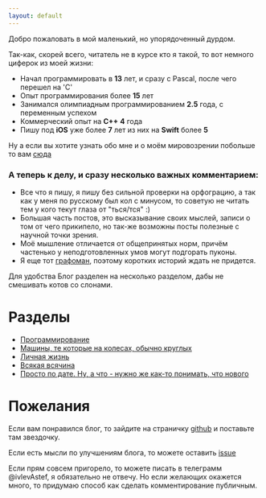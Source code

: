 ```yaml
---
layout: default
---
```


Добро пожаловать в мой маленький, но упорядоченный дурдом.

Так-как, скорей всего, читатель не в курсе кто я такой, то вот немного циферок из моей жизни:

- Начал программировать в **13** лет, и сразу с Pascal, после чего перешел на 'C'
- Опыт программирования более **15** лет
- Занимался олимпиадным программированием **2.5** года, с переменным успехом
- Коммерческий опыт на **С++** **4** года
- Пишу под **iOS** уже более **7** лет из них на **Swift** более **5**

Ну а если вы хотите узнать обо мне и о моём мировозрении побольше то вам [сюда](./about.html)

### А теперь к делу, и сразу несколько важных комментарием:

- Все что я пишу, я пишу без сильной проверки на орфограцию, а так как у меня по русскому был кол с минусом, то советую не читать тем у кого текут глаза от "ться/тся" :)
- Большая часть постов, это высказывание своих мыслей, записи о том от чего прикипело, но так-же возможны посты полезные с научной точки зрения.
- Моё мышление отличается от общепринятых норм, причём частенько у неподготовленных умов могут подгорать пуконы. 
- Я еще тот [графоман](https://ru.wikipedia.org/wiki/Графомания), поэтому коротких историй ждать не придется.

Для удобства Блог разделен на несколько разделом, дабы не смешивать котов со слонами.

# Разделы

* [Программирование](./software/index.html)
* [Машины, те которые на колесах, обычно круглых](./vehicle/index.html)
* [Личная жизнь](./life/index.html)
* [Всякая всячина](./other/index.html)
* [Просто по дате. Ну, а что - нужно же как-то понимать, что нового](./byDate.html)


# Пожелания
Если вам понравился блог, то зайдите на страничку [github](https://github.com/ivlevAstef/ivlevastef.github.io) и поставьте там звездочку.

Если есть мысли по улучшениям блога, то можете оставить [issue](https://github.com/ivlevAstef/ivlevastef.github.io/issues)

Если прям совсем пригорело, то можете писать в телеграмм @ivlevAstef, я обязательно не отвечу.
Но если желающих окажется много, то придумаю способ как сделать комментирование публичным.
